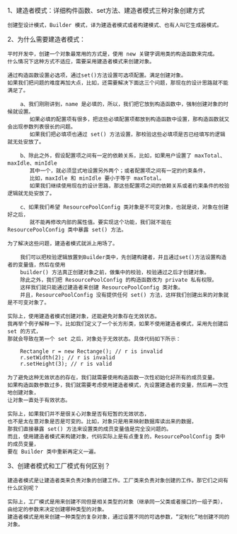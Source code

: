 
1、建造者模式：详细构件函数、set方法、建造者模式三种对象创建方式

    创建型设计模式，Builder 模式，译为建造者模式或者构建模式、也有人叫它生成器模式。
    
2、为什么需要建造者模式：

    平时开发中，创建一个对象最常用的方式是，使用 new 关键字调用类的构造函数来完成。    
    什么情况下这种方式不适应，需要采用建造者模式来创建对象。
    
    通过构造函数设置必选项，通过set()方法设置可选项配置。满足创建对象。
    如果我们把问题的难度再加大点，比如，还需要解决下面这三个问题，那现在的设计思路就不能满足了。
        
        a、我们刚刚讲到，name 是必填的，所以，我们把它放到构造函数中，强制创建对象的时候就设置。
           如果必填的配置项有很多，把这些必填配置项都放到构造函数中设置，那构造函数就又会出现参数列表很长的问题。
           如果我们把必填项也通过 set() 方法设置，那校验这些必填项是否已经填写的逻辑就无处安放了。 
        
        b、除此之外，假设配置项之间有一定的依赖关系，比如，如果用户设置了 maxTotal、maxIdle、minIdle 
           其中一个，就必须显式地设置另外两个；或者配置项之间有一定的约束条件，
           比如，maxIdle 和 minIdle 要小于等于 maxTotal。
           如果我们继续使用现在的设计思路，那这些配置项之间的依赖关系或者约束条件的校验逻辑就无处安放了。
        
        c、如果我们希望 ResourcePoolConfig 类对象是不可变对象，也就是说，对象在创建好之后，
           就不能再修改内部的属性值。要实现这个功能，我们就不能在 ResourcePoolConfig 类中暴露 set() 方法。   
    
    为了解决这些问题，建造者模式就派上用场了。
    
        我们可以把校验逻辑放置到Builder类中，先创建构建者，并且通过set()方法设置构造者的变量值，然后在使用
        builder() 方法真正创建对象之前，做集中的校验，校验通过之后才创建对象。
        除此之外，我们把 ResourcePoolConfig 的构造函数改为 private 私有权限。
        这样我们就只能通过建造者来创建 ResourcePoolConfig 类对象。
        并且，ResourcePoolConfig 没有提供任何 set() 方法，这样我们创建出来的对象就是不可变对象了。       
        
    实际上，使用建造者模式创建对象，还能避免对象存在无效状态。
    我再举个例子解释一下。比如我们定义了一个长方形类，如果不使用建造者模式，采用先创建后 set 的方式，
    那就会导致在第一个 set 之后，对象处于无效状态。具体代码如下所示：
                 
        Rectangle r = new Rectange(); // r is invalid
        r.setWidth(2); // r is invalid
        r.setHeight(3); // r is valid    
    
    为了避免这种无效状态的存在，我们就需要使用构造函数一次性初始化好所有的成员变量。
    如果构造函数参数过多，我们就需要考虑使用建造者模式，先设置建造者的变量，然后再一次性地创建对象，
    让对象一直处于有效状态。
    
    实际上，如果我们并不是很关心对象是否有短暂的无效状态，
    也不是太在意对象是否是可变的。比如，对象只是用来映射数据库读出来的数据，
    那我们直接暴露 set() 方法来设置类的成员变量值是完全没问题的。
    而且，使用建造者模式来构建对象，代码实际上是有点重复的，ResourcePoolConfig 类中的成员变量，
    要在 Builder 类中重新再定义一遍。
    
3、创建者模式和工厂模式有何区别？

    建造者模式是让建造者类来负责对象的创建工作。工厂类来负责对象创建的工作。那它们之间有什么区别呢？
   
    实际上，工厂模式是用来创建不同但是相关类型的对象（继承同一父类或者接口的一组子类），
    由给定的参数来决定创建哪种类型的对象。 
    建造者模式是用来创建一种类型的复杂对象，通过设置不同的可选参数，“定制化”地创建不同的对象。
    
        
